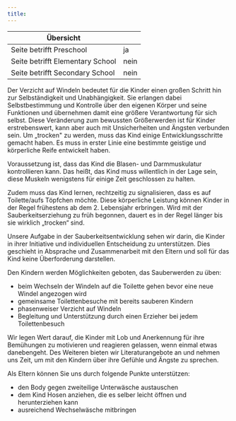 ```yaml
---
title: 
---
```

| Übersicht | |
| --- | --- |
| Seite betrifft Preschool | ja |
| Seite betrifft Elementary School | nein |
| Seite betrifft Secondary School | nein |

Der Verzicht auf Windeln bedeutet für die Kinder einen großen Schritt hin zur Selbständigkeit und Unabhängigkeit. Sie erlangen dabei Selbstbestimmung und Kontrolle über den eigenen Körper und seine Funktionen und übernehmen damit eine größere Verantwortung für sich selbst. Diese Veränderung zum bewussten Größerwerden ist für Kinder erstrebenswert, kann aber auch mit Unsicherheiten und Ängsten verbunden sein. Um „trocken" zu werden, muss das Kind einige Entwicklungsschritte gemacht haben. Es muss in erster Linie eine bestimmte geistige und körperliche Reife entwickelt haben.

Voraussetzung ist, dass das Kind die Blasen- und Darmmuskulatur kontrollieren kann. Das heißt, das Kind muss willentlich in der Lage sein, diese Muskeln wenigstens für einige Zeit geschlossen zu halten.

Zudem muss das Kind lernen, rechtzeitig zu signalisieren, dass es auf Toilette/aufs Töpfchen möchte. Diese körperliche Leistung können Kinder in der Regel frühestens ab dem 2. Lebensjahr erbringen. Wird mit der Sauberkeitserziehung zu früh begonnen, dauert es in der Regel länger bis sie wirklich „trocken“ sind.

Unsere Aufgabe in der Sauberkeitsentwicklung sehen wir darin, die Kinder in ihrer Initiative und individuellen Entscheidung zu unterstützen. Dies geschieht in Absprache und Zusammenarbeit mit den Eltern und soll für das Kind keine Überforderung darstellen.

Den Kindern werden Möglichkeiten geboten, das Sauberwerden zu üben:

-   beim Wechseln der Windeln auf die Toilette gehen bevor eine neue Windel angezogen wird
-   gemeinsame Toilettenbesuche mit bereits sauberen Kindern
-   phasenweiser Verzicht auf Windeln
-   Begleitung und Unterstützung durch einen Erzieher bei jedem Toilettenbesuch

Wir legen Wert darauf, die Kinder mit Lob und Anerkennung für ihre Bemühungen zu motivieren und reagieren gelassen, wenn einmal etwas danebengeht. Des Weiteren bieten wir Literaturangebote an und nehmen uns Zeit, um mit den Kindern über ihre Gefühle und Ängste zu sprechen.

Als Eltern können Sie uns durch folgende Punkte unterstützen:

-   den Body gegen zweiteilige Unterwäsche austauschen
-   dem Kind Hosen anziehen, die es selber leicht öffnen und herunterziehen kann
-   ausreichend Wechselwäsche mitbringen